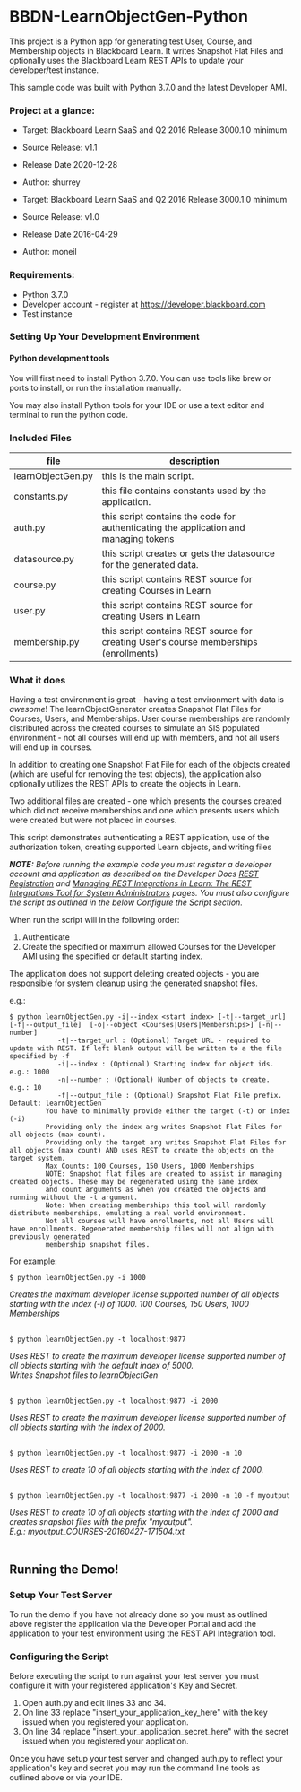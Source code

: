 # BBDN-LearnObjectGen-Python
This project is a Python app for generating test User, Course, and Membership objects in Blackboard Learn.
It writes Snapshot Flat Files and optionally uses the Blackboard Learn REST APIs to update your developer/test instance.

This sample code was built with Python 3.7.0 and the latest Developer AMI.

### Project at a glance:
- Target: Blackboard Learn SaaS and Q2 2016 Release 3000.1.0 minimum
- Source Release: v1.1
- Release Date  2020-12-28
- Author: shurrey

- Target: Blackboard Learn SaaS and Q2 2016 Release 3000.1.0 minimum
- Source Release: v1.0
- Release Date  2016-04-29
- Author: moneil

### Requirements:
- Python  3.7.0
- Developer account - register at https://developer.blackboard.com
- Test instance


### Setting Up Your Development Environment
#### Python development tools
You will first need to install Python 3.7.0. You can use tools like brew or ports to install, or run the installation manually.

You may also install Python tools for your IDE or use a text editor and terminal to run the python code.


### Included Files
file | description
--- | ---
learnObjectGen.py | this is the main script.<br/>
constants.py | this file contains constants used by the application.<br/>
auth.py | this script contains the code for authenticating the application and managing tokens<br/>
datasource.py | this script creates or gets the datasource for the generated data.<br/>
course.py | this script contains REST source for creating Courses in Learn<br/>
user.py | this script contains REST source for creating Users in Learn<br/>
membership.py | this script contains REST source for creating User's course memberships (enrollments)


### What it does
Having a test environment is great - having a test environment with data is <i>awesome</i>! 
The learnObjectGenerator creates Snapshot Flat Files for Courses, Users, and Memberships. 
User course memberships are randomly distributed across the created courses to simulate an
SIS populated environment - not all courses will end up with members, and not all users will 
end up in courses.

In addition to creating one Snapshot Flat File for each of the objects created (which are 
useful for removing the test objects), the application also optionally utilizes the REST APIs
 to create the objects in Learn.
 
Two additional files are created - one which presents the courses created which did not receive memberships 
and one which presents users which were created but were not placed in courses.

 
This script demonstrates authenticating a REST application, use of the authorization token, 
creating supported Learn objects, and writing files

<i><b>NOTE:</b> Before running the example code you must register a developer account and application as described on the Developer Docs <a href="https://docs.blackboard.com/learn/rest/getting-started/registry">REST Registration</a> and <a href="https://docs.blackboard.com/learn/rest/getting-started/rest-and-learn">Managing REST Integrations in Learn: The REST Integrations Tool for System Administrators</a> pages. You must also configure the script as outlined in the below Configure the Script section.</i>

When run the script will in the following order:<br/>
1. Authenticate<br/>
2. Create the specified or maximum allowed Courses for the Developer AMI using the specified or default starting index.<br/>

The application does not support deleting created objects - you are responsible for system cleanup using the generated snapshot files.

e.g.:
```
$ python learnObjectGen.py -i|--index <start index> [-t|--target_url] [-f|--output_file]  [-o|--object <Courses|Users|Memberships>] [-n|--number]
            -t|--target_url : (Optional) Target URL - required to update with REST. If left blank output will be written to a the file specified by -f
            -i|--index : (Optional) Starting index for object ids. e.g.: 1000
            -n|--number : (Optional) Number of objects to create. e.g.: 10
            -f|--output_file : (Optional) Snapshot Flat File prefix. Default: learnObjectGen
         You have to minimally provide either the target (-t) or index (-i)
         Providing only the index arg writes Snapshot Flat Files for all objects (max count).
         Providing only the target arg writes Snapshot Flat Files for all objects (max count) AND uses REST to create the objects on the target system.
         Max Counts: 100 Courses, 150 Users, 1000 Memberships
         NOTE: Snapshot flat files are created to assist in managing created objects. These may be regenerated using the same index
         and count arguments as when you created the objects and running without the -t argument.
         Note: When creating memberships this tool will randomly distribute memberships, emulating a real world environment.
         Not all courses will have enrollments, not all Users will have enrollments. Regenerated membership files will not align with previously generated 
         membership snapshot files.

```

For example:
```
$ python learnObjectGen.py -i 1000 
```
<i>Creates the maximum developer license supported number of all objects starting with the index (-i) of 1000. 100 Courses, 150 Users, 1000 Memberships
</i>
<br/><br/>

```
$ python learnObjectGen.py -t localhost:9877
```
<i>Uses REST to create the maximum developer license supported number of all objects starting with the default index of 5000.<br/>
Writes Snapshot files to learnObjectGen
</i>
<br/><br/>

```
$ python learnObjectGen.py -t localhost:9877 -i 2000
```
<i>Uses REST to create the maximum developer license supported number of all objects starting with the index of 2000. </i>
<br/><br/>

```
$ python learnObjectGen.py -t localhost:9877 -i 2000 -n 10
```
<i>Uses REST to create 10 of all objects starting with the index of 2000. </i>
<br/><br/>

```
$ python learnObjectGen.py -t localhost:9877 -i 2000 -n 10 -f myoutput
```
<i>Uses REST to create 10 of all objects starting with the index of 2000 and creates snapshot files with the prefix "myoutput".<br/>
E.g.: myoutput_COURSES-20160427-171504.txt</i>
<br/><br/>


## Running the Demo!
### Setup Your Test Server
To run the demo if you have not already done so you must as outlined above register the application via the Developer Portal and add the application to your test environment using the REST API Integration tool.


### Configuring the Script
Before executing the script to run against your test server you must configure it with your registered application's Key and Secret.

1. Open auth.py and edit lines 33 and 34.<br/>
2. On line 33 replace "insert_your_application_key_here" with the key issued when you registered your application.<br/>
3. On line 34 replace "insert_your_application_secret_here" with the secret issued when you registered your application.

Once you have setup your test server and changed auth.py to reflect your application's key and secret you may run the command line tools as outlined above or via your IDE.

